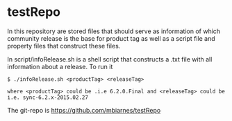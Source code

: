 # testRepo

In this repository are stored files that should serve as information of
which community release is the base for product tag as well as a script file and property files
that construct these files.

In script/infoRelease.sh is a shell script that constructs a .txt file with all information about a release.
To run it

    $ ./infoRelease.sh <productTag> <releaseTag>
    
    where <productTag> could be .i.e 6.2.0.Final and <releaseTag> could be i.e. sync-6.2.x-2015.02.27
    
The git-repo is https://github.com/mbiarnes/testRepo
    
    

